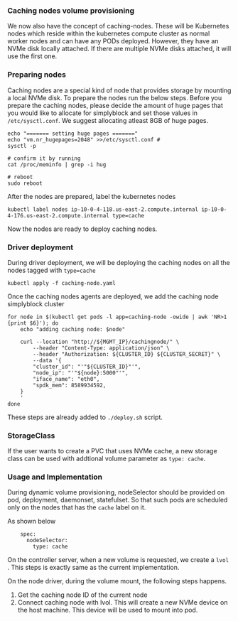 ### Caching nodes volume provisioning

We now also have the concept of caching-nodes. These will be Kubernetes nodes which reside within the kubernetes compute cluster as normal worker nodes and can have any PODs deployed. However, they have an NVMe disk locally attached. If there are multiple NVMe disks attached, it will use the first one.


### Preparing nodes
Caching nodes are a special kind of node that provides storage by mounting a local NVMe disk. To prepare the nodes run the below steps. Before you prepare the caching nodes, please decide the amount of huge pages that you would like to allocate for simplyblock and set those values in `/etc/sysctl.conf`. We suggest allocating atleast 8GB of huge pages.

```
echo "======= setting huge pages ======="
echo "vm.nr_hugepages=2048" >>/etc/sysctl.conf # 
sysctl -p

# confirm it by running
cat /proc/meminfo | grep -i hug

# reboot
sudo reboot
```

After the nodes are prepared, label the kubernetes nodes
```
kubectl label nodes ip-10-0-4-118.us-east-2.compute.internal ip-10-0-4-176.us-east-2.compute.internal type=cache
```
Now the nodes are ready to deploy caching nodes.


### Driver deployment

During driver deployment, we will be deploying the caching nodes on all the nodes tagged with `type=cache`
```
kubectl apply -f caching-node.yaml
```

Once the caching nodes agents are deployed, we add the caching node simplyblock cluster

```
for node in $(kubectl get pods -l app=caching-node -owide | awk 'NR>1 {print $6}'); do
	echo "adding caching node: $node"

	curl --location "http://${MGMT_IP}/cachingnode/" \
		--header "Content-Type: application/json" \
		--header "Authorization: ${CLUSTER_ID} ${CLUSTER_SECRET}" \
		--data '{
		"cluster_id": "'"${CLUSTER_ID}"'",
		"node_ip": "'"${node}:5000"'",
		"iface_name": "eth0",
		"spdk_mem": 8589934592,
	}
	'
done
```

These steps are already added to `./deploy.sh` script.


### StorageClass

If the user wants to create a PVC that uses NVMe cache, a new storage class can be used with addtional volume parameter as `type: cache`.


### Usage and Implementation

During dynamic volume provisioning, nodeSelector should be provided on pod, deployment, daemonset, statefulset. So that such pods are scheduled only on the nodes that has the `cache` label on it.

As shown below
```
    spec:
      nodeSelector:
        type: cache
```

On the controller server, when a new volume is requested, we create a `lvol` . This steps is exactly same as the current implementation.

On the node driver, during the volume mount, the following steps happens.
1. Get the caching node ID of the current node
2. Connect caching node with lvol. This will create a new NVMe device on the host machine. This device will be used to mount into pod.

